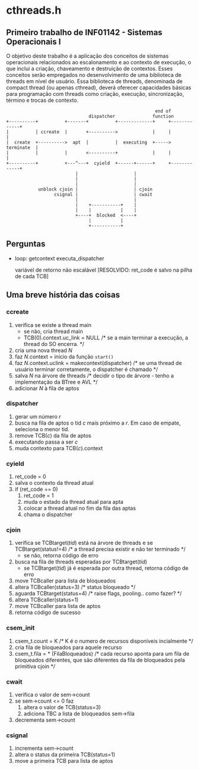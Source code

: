 # cthreads.h

## Primeiro trabalho de INF01142 - Sistemas Operacionais I

O objetivo deste trabalho é a aplicação dos conceitos de sistemas operacionais relacionados ao escalonamento e ao contexto de execução, o que inclui a criação, chaveamento e destruição de contextos. Esses conceitos serão empregados no desenvolvimento de uma biblioteca de threads em nível de usuário. Essa biblioteca de threads, denominada de compact thread (ou apenas cthread), deverá oferecer capacidades básicas para programação com threads como criação, execução, sincronização, término e trocas de contexto.

```
                                                        end of
                               dispatcher              function
+----------+          +-------+          +-------------+     +-------------+
|          | ccreate  |       +---------->             |     |             |
|  create  +---------->  apt  |          |  executing  +----->  terminate  |
|          |          |       <----------+             |     |             |
+----------+          +---^---+  cyield  +------+------+     +-------------+
                          |                     |
                          |                     |
                          |                     |
            unblock cjoin |                     | cjoin
                  csignal |                     | cwait
                          |                     |
                          |    +-----------+    |
                          |    |           |    |
                          +----+  blocked  <----+
                               |           |
                               +-----------+
```

## Perguntas

- loop:
	getcontext
	executa_dispatcher
	
	variável de retorno não escalável [RESOLVIDO: ret_code é salvo na pilha de cada TCB]

## Uma breve história das coisas

### ccreate

1. verifica se existe a thread main
	- se não, cria thread main
	- TCB(0).context.uc_link = NULL /* se a main terminar a execução, a thread do SO encerra. */
1. cria uma nova thread _N_
1. faz _N_.context = início da função `start()`
1. faz _N_.context.uclink = makecontext(dispatcher) /* se uma thread de usuário terminar corretamente, o dispatcher é chamado */
1. salva _N_ na árvore de threads /* decidir o tipo de árvore - tenho a implementação da BTree e AVL */
1. adicionar _N_ à fila de aptos

### dispatcher

1. gerar um número _r_
1. busca na fila de aptos o tid _c_ mais próximo a _r_. Em caso de empate, seleciona o menor tid.
1. remove TCB(_c_) da fila de aptos
1. executando passa a ser _c_
1. muda contexto para TCB(_c_).context

### cyield

1. ret_code = 0
1. salva o contexto da thread atual
1. if (ret_code == 0)
	1. ret_code = 1
	1. muda o estado da thread atual para apta
	1. colocar a thread atual no fim da fila das aptas
	1. chama o dispatcher

### cjoin

1. verifica se TCBtarget(_tid_) está na árvore de threads e se TCBtarget(status!=4) /* a thread precisa existir e não ter terminado */
	- se não, retorna código de erro
1. busca na fila de threads esperadas por TCBtarget(_tid_)
	- se TCBtarget(_tid_) já é esperada por outra thread, retorna código de erro
1. move TCBcaller para lista de bloqueados
1. altera TCBcaller(status=3) /* status bloqueado */
1. aguarda TCBtarget(status=4) /* raise flags, pooling.. como fazer? */
1. altera TCBcaller(status=1)
1. move TCBcaller para lista de aptos
1. retorna código de sucesso 

### csem_init

1. csem_t.count = K /* K é o numero de recursos disponíveis incialmente */
1. cria fila de bloqueados para aquele recurso
1. csem_t.fila = * (FilaBloqueados)  /* cada recurso aponta para um fila de bloqueados diferentes, que são diferentes da fila de bloqueados pela primitiva cjoin */ 

### cwait

1. verifica o valor de sem->count
1. se sem->count <= 0 faz
	1. altera o valor de TCB(status=3) 
	1. adiciona TBC a lista de bloqueados sem->fila
1. decrementa sem->count

### csignal

1. incrementa sem->count
1. altera o status da primeira TCB(status=1)
1. move a primeira TCB para lista de aptos
